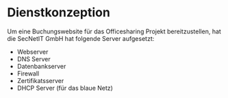 # Dienstkonzeption

Um eine Buchungswebsite für das Officesharing Projekt bereitzustellen, hat die SecNetIT GmbH hat folgende Server aufgesetzt:
- Webserver
- DNS Server
- Datenbankserver
- Firewall
- Zertifikatsserver
- DHCP Server (für das blaue Netz)
